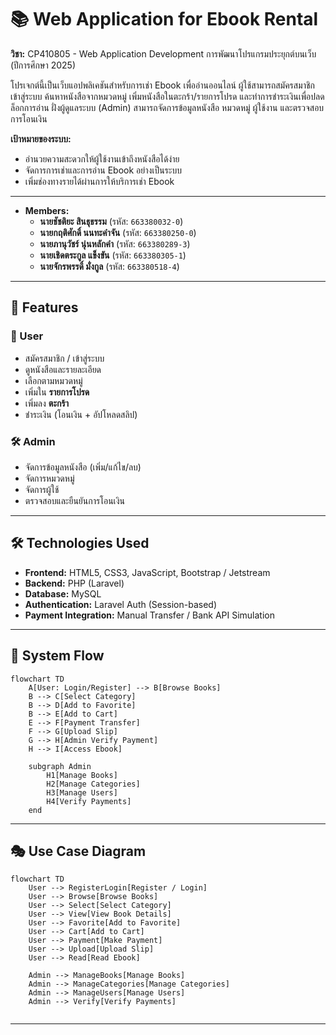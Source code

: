 # 📚 Web Application for Ebook Rental
**วิชา:** CP410805 - Web Application Development การพัฒนาโปรแกรมประยุกต์บนเว็บ (ปีการศึกษา 2025)  

โปรเจกต์นี้เป็นเว็บแอปพลิเคชันสำหรับการเช่า Ebook เพื่ออ่านออนไลน์
ผู้ใช้สามารถสมัครสมาชิก เข้าสู่ระบบ ค้นหาหนังสือจากหมวดหมู่ เพิ่มหนังสือในตะกร้า/รายการโปรด และทำการชำระเงินเพื่อปลดล็อกการอ่าน
ฝั่งผู้ดูแลระบบ (Admin) สามารถจัดการข้อมูลหนังสือ หมวดหมู่ ผู้ใช้งาน และตรวจสอบการโอนเงิน

**เป้าหมายของระบบ:**

* อำนวยความสะดวกให้ผู้ใช้งานเข้าถึงหนังสือได้ง่าย
* จัดการการเช่าและการอ่าน Ebook อย่างเป็นระบบ
* เพิ่มช่องทางรายได้ผ่านการให้บริการเช่า Ebook

---

* **Members:**
  - **นายชัชติยะ สินธุธรรม** (รหัส: `663380032-0`)  
  - **นายกฤติศักดิ์ นนทะคำจัน** (รหัส: `663380250-0`)  
  - **นายภานุวัชร์ นุ่นหลักคำ** (รหัส: `663380289-3`)  
  - **นายเชิดตระกูล แข็งขัน** (รหัส: `663380305-1`)  
  - **นายจักรพรรดิ์ มั่งกูล** (รหัส: `663380518-4`)  

---

## 🚀 Features

### 👤 User

* สมัครสมาชิก / เข้าสู่ระบบ
* ดูหนังสือและรายละเอียด
* เลือกตามหมวดหมู่
* เพิ่มใน **รายการโปรด**
* เพิ่มลง **ตะกร้า**
* ชำระเงิน (โอนเงิน + อัปโหลดสลิป)

### 🛠️ Admin

* จัดการข้อมูลหนังสือ (เพิ่ม/แก้ไข/ลบ)
* จัดการหมวดหมู่
* จัดการผู้ใช้
* ตรวจสอบและยืนยันการโอนเงิน

---

## 🛠️ Technologies Used

* **Frontend:** HTML5, CSS3, JavaScript, Bootstrap / Jetstream
* **Backend:** PHP (Laravel)  
* **Database:** MySQL  
* **Authentication:** Laravel Auth (Session-based)  
* **Payment Integration:** Manual Transfer / Bank API Simulation  

---

## 🔄 System Flow

```mermaid
flowchart TD
    A[User: Login/Register] --> B[Browse Books]
    B --> C[Select Category]
    B --> D[Add to Favorite]
    B --> E[Add to Cart]
    E --> F[Payment Transfer]
    F --> G[Upload Slip]
    G --> H[Admin Verify Payment]
    H --> I[Access Ebook]

    subgraph Admin
        H1[Manage Books]
        H2[Manage Categories]
        H3[Manage Users]
        H4[Verify Payments]
    end
```

---

## 🎭 Use Case Diagram

```mermaid
flowchart TD
    User --> RegisterLogin[Register / Login]
    User --> Browse[Browse Books]
    User --> Select[Select Category]
    User --> View[View Book Details]
    User --> Favorite[Add to Favorite]
    User --> Cart[Add to Cart]
    User --> Payment[Make Payment]
    User --> Upload[Upload Slip]
    User --> Read[Read Ebook]

    Admin --> ManageBooks[Manage Books]
    Admin --> ManageCategories[Manage Categories]
    Admin --> ManageUsers[Manage Users]
    Admin --> Verify[Verify Payments]


```

---
